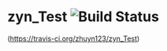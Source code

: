 # zyn_Test ![Build Status](https://travis-ci.org/zhuyn123/zyn_Test.svg?branch=master)
(https://travis-ci.org/zhuyn123/zyn_Test)
